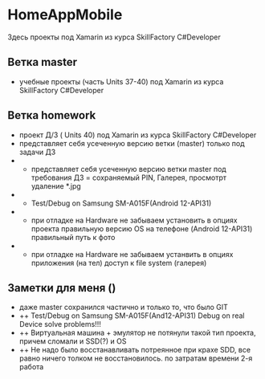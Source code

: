 # HomeAppMobile
Здесь проекты под Xamarin из курса SkillFactory C#Developer
## Ветка master
- учебные проекты (часть Units 37-40) под Xamarin из курса SkillFactory C#Developer
## Ветка homework
- проект  Д/З ( Units 40) под Xamarin из курса SkillFactory C#Developer
- представляет себя усеченную версию ветки (master) только под задачи ДЗ
- - представляет себя усеченную версию ветки master под требования ДЗ = сохраняемый PIN, Галерея, просмотрт удаление *.jpg
- - Test/Debug on  Samsung SM-A015F(Android 12-API31)
- - при отладке на Hardware не забываем установить в опциях проекта правильную версию OS на телефоне (Android 12-API31) правильный путь к фото
- - при отладке на Hardware не забываем устанвить в опциях приложения (на тел) доступ к file system (галерея)
 ## Заметки для меня ()
 - даже master сохранился частично и только то, что было GIT
 - ++ Test/Debug on  Samsung SM-A015F(And12-API31) Debug on real Device solve problems!!!
 - ++ Виртуальная машина + эмулятор не потянули такой тип проекта, причем сломали и SSD(?) и OS
 - ++  Не надо было восстанавливать потреянное при крахе SDD, все равно ничего толком не восстановилось. по затратам времени 2-я работа
